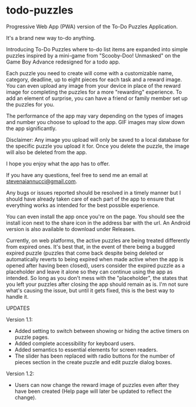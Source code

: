 # todo-puzzles
Progressive Web App (PWA) version of the To-Do Puzzles Application.

It's a brand new way to-do anything.

Introducing To-Do Puzzles where to-do list items are expanded into simple puzzles inspired by a mini-game from "Scooby-Doo! Unmasked" on the Game Boy Advance redesigned for a todo app.

Each puzzle you need to create will come with a customizable name, category, deadline, up to eight pieces for each task and a reward image. You can even upload any image from your device in place of the reward image for completing the puzzles for a more "rewarding" experience. To add an element of surprise, you can have a friend or family member set up the puzzles for you.

The performance of the app may vary depending on the types of images and number you choose to upload to the app. GIF images may slow down the app significantly.

Disclaimer: Any image you upload will only be saved to a local database for the specific puzzle you upload it for. Once you delete the puzzle, the image will also be deleted from the app.

I hope you enjoy what the app has to offer.

If you have any questions, feel free to send me an email at stevenaiannucci@gmail.com.

Any bugs or issues reported should be resolved in a timely manner but I should have already taken care of each part of the app to ensure that everything works as intended for the best possible experience.

You can even install the app once you're on the page. You should see the install icon next to the share icon in the address bar with the url. An Android version is also available to download under Releases.

Currently, on web platforms, the active puzzles are being treated differently from expired ones. It's best that, in the event of there being a bugged expired puzzle (puzzles that come back despite being deleted or automatically reverts to being expired when made active when the app is opened after having been closed), users consider the expired puzzle as a placeholder and leave it alone so they can continue using the app as intended. So long as you don't mess with the "placeholder", the states that you left your puzzles after closing the app should remain as is. I'm not sure what's causing the issue, but until it gets fixed, this is the best way to handle it.

UPDATES

Version 1.1:
- Added setting to switch between showing or hiding the active timers on puzzle pages.
- Added complete accessibility for keyboard users.
- Added semantics to essential elements for screen readers.
- The slider has been replaced with radio buttons for the number of pieces section in the create puzzle and edit puzzle dialog boxes.

Version 1.2:
- Users can now change the reward image of puzzles even after they have been created (Help page will later be updated to reflect the change).